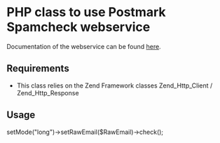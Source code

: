 # PHP class to use Postmark Spamcheck webservice


Documentation of the webservice can be found [here](http://spamcheck.postmarkapp.com/doc).





Requirements
----------------

 * This class relies on the Zend Framework classes Zend_Http_Client / Zend_Http_Response
 

## Usage

<?php

require_once "Postmark_SpamCheck.php";

$RawEmail = <<<EOT
Here is the raw email, including headers
EOT;

$SpamCheck = new Postmark_SpamCheck();

$Result = $SpamCheck->setMode("long")->setRawEmail($RawEmail)->check();